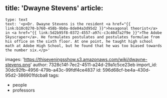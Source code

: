 title: 'Dwayne Stevens'
article:
  -
    type: text
    text: '<p>Dr. Dwayne Stevens is the resident <a href="{{ link:b10c0270-b760-458b-9b0a-8de04a3d95d2 }}">hexagonal theorist</a> in <a href="{{ link:5d2b95f8-0372-4557-a97c-c3c40d7a2f9e }}">The Adobe Skyscraper</a>. He formulates postulates and postulates formulae from his office on the sixth floor. At one point, he taught high school math at Adobe High School, but he found that he was too biased towards the number six.</p>'
images: 'https://thiseveningsshow.s3.amazonaws.com/wiki/dwayne-stevens.png'
author: 7328c14f-7ec2-4511-a24d-29a1c5ce23eb
import_id: 30dc92fb-4956-479b-a43c-99fdf4ce4837
id: 596d68cf-be4a-430d-95d2-386901fdcba8
tags:
  - people
  - professors
